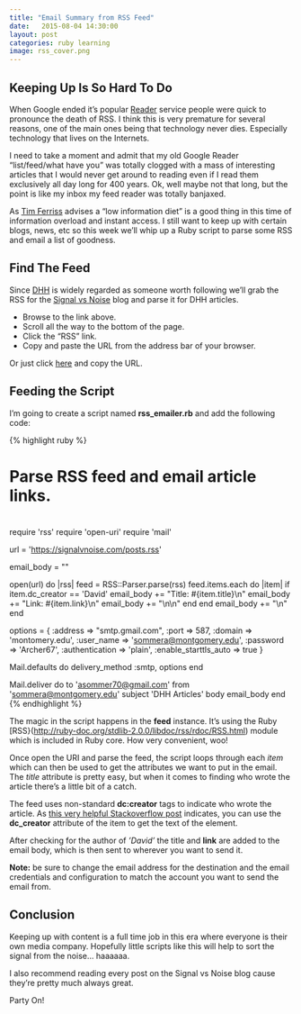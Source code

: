 ```yaml
---
title: "Email Summary from RSS Feed"
date:   2015-08-04 14:30:00
layout: post
categories: ruby learning
image: rss_cover.png
---
```


## Keeping Up Is So Hard To Do
 
When Google ended it’s popular [Reader](http://www.google.com/reader/about/) service people were quick to pronounce the death of RSS.  I think this is very premature for several reasons, one of the main ones being that technology never dies.  Especially technology that lives on the Internets.

I need to take a moment and admit that my old Google Reader “list/feed/what have you” was totally clogged with a mass of interesting articles that I would never get around to reading even if I read them exclusively all day long for 400 years.  Ok, well maybe not that long, but the point is like my inbox my feed reader was totally banjaxed.

As [Tim Ferriss](http://fourhourworkweek.com/category/low-information-diet-and-selective-ignorance/) advises a “low information diet” is a good thing in this time of information overload and instant access.  I still want to keep up with certain blogs, news, etc so this week we’ll whip up a Ruby script to parse some RSS and email a list of goodness.

<!--more-->

## Find The Feed

Since [DHH](https://signalvnoise.com/writers/dhh) is widely regarded as someone worth following we’ll grab the RSS for the [Signal vs Noise](https://signalvnoise.com/) blog and parse it for DHH articles.

* Browse to the link above.
* Scroll all the way to the bottom of the page.
* Click the “RSS” link.
* Copy and paste the URL from the address bar of your browser.

Or just click [here](https://signalvnoise.com/posts.rss) and copy the URL.

## Feeding the Script

I’m going to create a script named **rss_emailer.rb** and add the following code:

{% highlight ruby %}
#
# Parse RSS feed and email article links.
#

require 'rss'
require 'open-uri'
require 'mail'

url = 'https://signalvnoise.com/posts.rss'

email_body = ""

open(url) do |rss|
  feed = RSS::Parser.parse(rss)
  feed.items.each do |item|
    if item.dc_creator == 'David'
      email_body += "Title: #{item.title}\n"
      email_body += "Link: #{item.link}\n"
      email_body += "\n\n"
    end
  end
  email_body += "\n"
end


options = { :address              => "smtp.gmail.com",
            :port                 => 587,
            :domain               => 'montomery.edu',
            :user_name            => 'sommera@montgomery.edu',
            :password             => 'Archer67',
            :authentication       => 'plain',
            :enable_starttls_auto => true  }



Mail.defaults do
  delivery_method :smtp, options
end

Mail.deliver do
  to 'asommer70@gmail.com'
  from 'sommera@montgomery.edu'
  subject 'DHH Articles'
  body email_body
end
{% endhighlight %}

The magic in the script happens in the **feed** instance.  It’s using the Ruby [RSS}(http://ruby-doc.org/stdlib-2.0.0/libdoc/rss/rdoc/RSS.html) module which is included in Ruby core.  How very convenient, woo!

Once open the URI and parse the feed, the script loops through each *item* which can then be used to get the attributes we want to put in the email.  The *title* attribute is pretty easy, but when it comes to finding who wrote the article there’s a little bit of a catch.

The feed uses non-standard **dc:creator** tags to indicate who wrote the article.  As [this very helpful Stackoverflow post](http://stackoverflow.com/questions/1709560/how-to-retrieve-non-standard-nodes-from-rss-feed) indicates, you can use the **dc_creator** attribute of the item to get the text of the element.

After checking for the author of *’David’* the title and **link** are added to the email body, which is then sent to wherever you want to send it.  

**Note:** be sure to change the email address for the destination and the email credentials and configuration to match the account you want to send the email from.

## Conclusion

Keeping up with content is a full time job in this era where everyone is their own media company.  Hopefully little scripts like this will help to sort the signal from the noise… haaaaaa.

I also recommend reading every post on the Signal vs Noise blog cause they’re pretty much always great.

Party On!
